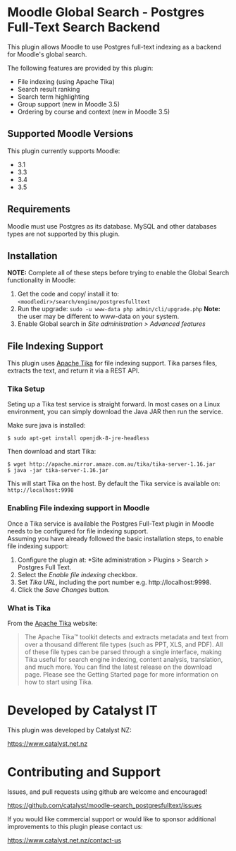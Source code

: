 # Moodle Global Search - Postgres Full-Text Search Backend

This plugin allows Moodle to use Postgres full-text indexing as a backend for Moodle's global search.

The following features are provided by this plugin:

* File indexing (using Apache Tika)
* Search result ranking
* Search term highlighting
* Group support (new in Moodle 3.5)
* Ordering by course and context (new in Moodle 3.5)

## Supported Moodle Versions
This plugin currently supports Moodle:

* 3.1
* 3.3
* 3.4
* 3.5

## Requirements

Moodle must use Postgres as its database. MySQL and other databases types are not supported by this plugin.


## Installation
**NOTE:** Complete all of these steps before trying to enable the Global Search functionality in Moodle:

1. Get the code and copy/ install it to: `<moodledir>/search/engine/postgresfulltext`
2. Run the upgrade: `sudo -u www-data php admin/cli/upgrade.php` **Note:** the user may be different to www-data on your system.
3. Enable Global search in *Site administration > Advanced features*



## File Indexing Support
This plugin uses [Apache Tika](https://tika.apache.org/) for file indexing support. Tika parses files, extracts the text, and return it via a REST API.

### Tika Setup
Seting up a Tika test service is straight forward. In most cases on a Linux environment, you can simply download the Java JAR then run the service.

Make sure java is installed:

<pre><code>$ sudo apt-get install openjdk-8-jre-headless
</code></pre>

Then download and start Tika:
<pre><code>$ wget http://apache.mirror.amaze.com.au/tika/tika-server-1.16.jar
$ java -jar tika-server-1.16.jar
</code></pre>

This will start Tika on the host. By default the Tika service is available on: `http://localhost:9998`

### Enabling File indexing support in Moodle
Once a Tika service is available the Postgres Full-Text plugin in Moodle needs to be configured for file indexing support.<br/>
Assuming you have already followed the basic installation steps, to enable file indexing support:

1. Configure the plugin at: *Site administration > Plugins > Search > Postgres Full Text.
2. Select the *Enable file indexing* checkbox.
3. Set *Tika URL*, including the port number e.g. http://localhost:9998.
4. Click the *Save Changes* button.

### What is Tika
From the [Apache Tika](https://tika.apache.org/) website:
<blockquote>
The Apache Tika™ toolkit detects and extracts metadata and text from over a thousand different file types (such as PPT, XLS, and PDF). All of these file types can be parsed through a single interface, making Tika useful for search engine indexing, content analysis, translation, and much more. You can find the latest release on the download page. Please see the Getting Started page for more information on how to start using Tika.
</blockquote>



# Developed by Catalyst IT


This plugin was developed by Catalyst NZ:

https://www.catalyst.net.nz



# Contributing and Support

Issues, and pull requests using github are welcome and encouraged!

https://github.com/catalyst/moodle-search_postgresfulltext/issues

If you would like commercial support or would like to sponsor additional improvements
to this plugin please contact us:

https://www.catalyst.net.nz/contact-us

